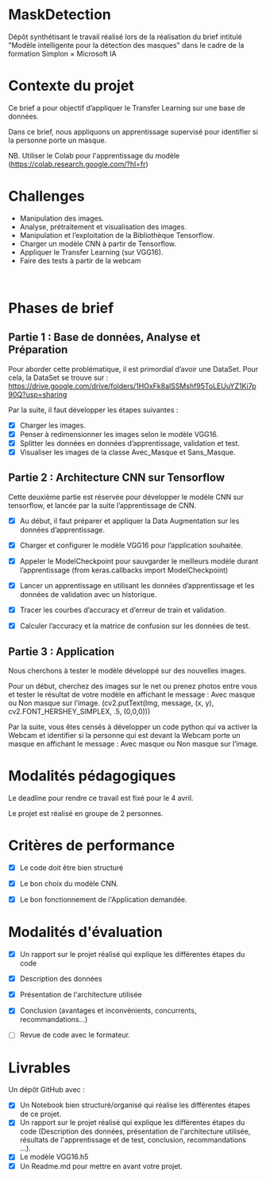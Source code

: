 # MaskDetection
Dépôt synthétisant le travail réalisé lors de la réalisation du brief intitulé "Modèle intelligente pour la détection des masques" dans le cadre de la formation Simplon × Microsoft IA


# Contexte du projet

Ce brief a pour objectif d’appliquer le Transfer Learning sur une base de données.

Dans ce brief, nous appliquons un apprentissage supervisé pour identifier si la personne porte un masque.

NB. Utiliser le Colab pour l'apprentissage du modèle (https://colab.research.google.com/?hl=fr)


# Challenges

- Manipulation des images.
- Analyse, prétraitement et visualisation des images.
- Manipulation et l’exploitation de la Bibliothèque Tensorflow.
- Charger un modèle CNN à partir de Tensorflow.
- Appliquer le Transfer Learning (sur VGG16).
- Faire des tests à partir de la webcam

​
# Phases de brief
## Partie 1 : Base de données, Analyse et Préparation

Pour aborder cette problématique, il est primordial d’avoir une DataSet. Pour cela, la DataSet se trouve sur : https://drive.google.com/drive/folders/1HOxFk8alSSMshf95ToLEUuYZ1Ki7p90Q?usp=sharing

Par la suite, il faut développer les étapes suivantes :

- [x] Charger les images.
- [x] Penser à redimensionner les images selon le modèle VGG16.
- [x] Splitter les données en données d’apprentissage, validation et test.
- [x] Visualiser les images de la classe Avec_Masque et Sans_Masque.
​

## Partie 2 : Architecture CNN sur Tensorflow​

Cette deuxième partie est réservée pour développer le modèle CNN sur tensorflow, et lancée par la suite l’apprentissage de CNN.

- [x] Au début, il faut préparer et appliquer la Data Augmentation sur les données d’apprentissage.
- [x] Charger et configurer le modèle VGG16 pour l’application souhaitée.
- [x] Appeler le ModelCheckpoint pour sauvgarder le meilleurs modèle durant l’apprentissage (from keras.callbacks import ModelCheckpoint)
- [x] Lancer un apprentissage en utilisant les données d’apprentissage et les données de validation avec un historique.
- [x] Tracer les courbes d’accuracy et d’erreur de train et validation.
- [x] Calculer l’accuracy et la matrice de confusion sur les données de test.


## Partie 3 : Application

Nous cherchons à tester le modèle développé sur des nouvelles images.​

Pour un début, cherchez des images sur le net ou prenez photos entre vous et tester le résultat de votre modèle en affichant le message : Avec masque ou Non masque sur l’image. (cv2.putText(Img, message, (x, y), cv2.FONT_HERSHEY_SIMPLEX, .5, (0,0,0)))​

Par la suite, vous êtes censés à développer un code python qui va activer la Webcam et identifier si la personne qui est devant la Webcam porte un masque en affichant le message : Avec masque ou Non masque sur l’image.


# Modalités pédagogiques

Le deadline pour rendre ce travail est fixé pour le 4 avril.

Le projet est réalisé en groupe de 2 personnes.


# Critères de performance

- [x] Le code doit être bien structuré
- [x] Le bon choix du modèle CNN.
- [x] Le bon fonctionnement de l'Application demandée.


# Modalités d'évaluation

- [x] Un rapport sur le projet réalisé qui explique les différentes étapes du code
- [x] Description des données
- [x] Présentation de l'architecture utilisée
- [x] Conclusion (avantages et inconvénients, concurrents, recommandations…)
- [ ] Revue de code avec le formateur.


# Livrables

Un dépôt GitHub avec :

- [x] Un Notebook bien structuré/organisé qui réalise les différentes étapes de ce projet.
- [x] Un rapport sur le projet réalisé qui explique les différentes étapes du code (Description des données, présentation de l'architecture utilisée, résultats de l'apprentissage et de test, conclusion, recommandations ...).
- [x] Le modèle VGG16.h5
- [x] Un Readme.md pour mettre en avant votre projet.